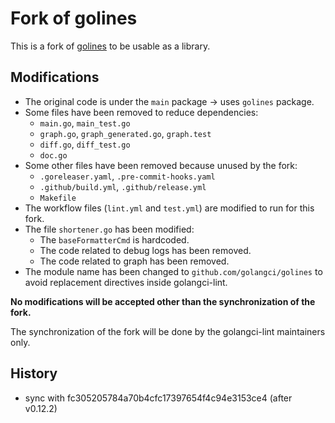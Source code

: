# Fork of golines

This is a fork of [golines](https://github.com/segmentio/golines) to be usable as a library.

## Modifications

- The original code is under the `main` package -> uses `golines` package.
- Some files have been removed to reduce dependencies:
  - `main.go`, `main_test.go`
  - `graph.go`, `graph_generated.go`, `graph.test`
  - `diff.go`, `diff_test.go`
  - `doc.go`
- Some other files have been removed because unused by the fork:
  - `.goreleaser.yaml`, `.pre-commit-hooks.yaml`
  - `.github/build.yml`, `.github/release.yml`
  - `Makefile`
- The workflow files (`lint.yml` and `test.yml`) are modified to run for this fork.
- The file `shortener.go` has been modified:
  - The `baseFormatterCmd` is hardcoded.
  - The code related to debug logs has been removed.
  - The code related to graph has been removed.
- The module name has been changed to `github.com/golangci/golines` to avoid replacement directives inside golangci-lint.

**No modifications will be accepted other than the synchronization of the fork.**

The synchronization of the fork will be done by the golangci-lint maintainers only.

## History

- sync with fc305205784a70b4cfc17397654f4c94e3153ce4 (after v0.12.2)

